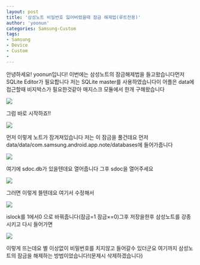 ```yaml
---
layout: post
title: '삼성노트 비밀번호 잃어버렸을때 잠금 해제법(루트전용)'
author: 'yoonun'
categories: Samsung-Custom
tags:
- Samsung
- Device
- Custom
-
---
```



<script> location.href='https://cafe.naver.com/develoid/827759' ; </script>

<p>안녕하세요! yoonun입니다! 이번에는 삼성노트의 잠금해제법을 들고왔습니다먼저 SQLite Editor가 필요합니다 저는 SQLite master를 사용하였습니다이 어플은 data에 접근할때 비지박스가 필요한것같아 매지스크 모듈에서 한개 구해왔습니다</p>
<img src="https://cafeptthumb-phinf.pstatic.net/MjAxODEwMTRfNjMg/MDAxNTM5NDU3OTAzMTYz.3eUuQGtS8c4XguYYO_jkafyvEN9NTQp4-sfNU70WydYg.tHorL5Pj5E8mit2hL2mQrwFY4FOsArBrxsshQTM4nKcg.JPEG.ytk102/externalFile.jpg?type=w740"><p>그럼 바로 시작하죠!!</p>
<img src="https://cafeptthumb-phinf.pstatic.net/MjAxODEwMTRfOTIg/MDAxNTM5NDU3OTA0MjMy.ftPaQrKAmjiERPV7MqgVjv0HAN2IOZrT6L8qy0lFyHwg.x4dnJ76gf_9-Xq-j_9k50Gxi9zk7tTqg2EiNOfvg6zcg.JPEG.ytk102/externalFile.jpg?type=w740"><p>먼저 이렇게 노트가 잠겨져있습니다 저는 이 잠금을 풀건데요 먼저 data/data/com.samsung.android.app.note/databases에 들어가줍니다 </p>
<img src="https://cafeptthumb-phinf.pstatic.net/MjAxODEwMTRfMiAg/MDAxNTM5NDU3OTA1MTc4.U9RfTvm-dGidh-lwp3SFSzKm5HZNN16nb5rx7z1KGaQg.EdHkOTe4uYQwa8Hc9_IsvwiOVC1hc2C7Q_S9beWTYJgg.JPEG.ytk102/externalFile.jpg?type=w740"><p>여기에 sdoc.db가 있을텐데요 열어줍니다 그후 sdoc을 열어주세요</p>
<img src="https://cafeptthumb-phinf.pstatic.net/MjAxODEwMTRfNzkg/MDAxNTM5NDU3OTA1OTQ1.O6ERtmo-sCMteZ3th3l4UPBol1UlUc0h9-3ks71HPzwg.QTrN1k9R32MnAbdWkScBck6Fy_YIPlpx29QbyrYxs0gg.JPEG.ytk102/externalFile.jpg?type=w740"><p>그러면 이렇게 뜰텐데요 여기서 수정해서</p>
<img src="https://cafeptthumb-phinf.pstatic.net/MjAxODEwMTRfMjE2/MDAxNTM5NDU3OTA2NzM3.slZEcMJEf8m6HkcF70MfZZHuT8KIpPrNKU3V5b4fzH8g.ywIyGbMZA6dPUZ4EH_N8L4UgH0Iz2eH-fKZMpVpJ5RMg.JPEG.ytk102/externalFile.jpg?type=w740"><p>islock를 1에서0 으로 바꿔줍니다(잠금=1 잠금×=0)그후 저장을한후 삼성노트를 강종시키고 다시 들어가면</p>
<img src="https://cafeptthumb-phinf.pstatic.net/MjAxODEwMTRfMjkx/MDAxNTM5NDU3OTA3Mzk4.IJwLyxESYU0GJm5cIxUqMrJgLeOCQzxHmvZic6vBTwwg.CFJDj9lD1-9pkOoYxvg94xEPFZEGM5j1DFRanFQfmU8g.JPEG.ytk102/externalFile.jpg?type=w740"><p>이렇게 뜨는데요 별 이상없이 비밀번호를 치지않고 들어갈수 있더군요 여기까지 삼성노트의 잠금을 해제하는 방법이었습니다!(문제시 삭제하겠습니다)</p>

